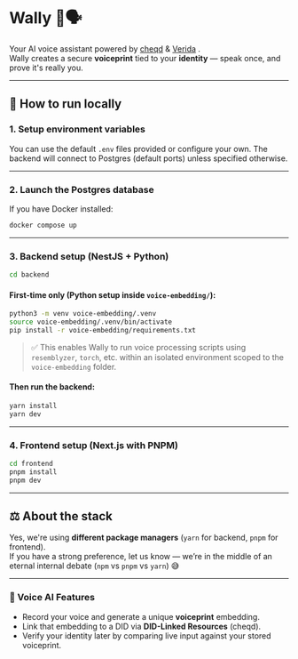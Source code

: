 # Wally 🤖🗣️

Your AI voice assistant powered by [cheqd](https://cheqd.io) & [Verida](https://verida.io) .  
Wally creates a secure **voiceprint** tied to your **identity** — speak once, and prove it's really you.

---

## 🚀 How to run locally

### 1. Setup environment variables

You can use the default `.env` files provided or configure your own. The backend will connect to Postgres (default ports) unless specified otherwise.

---

### 2. Launch the Postgres database

If you have Docker installed:

```bash
docker compose up
```

---

### 3. Backend setup (NestJS + Python)

```bash
cd backend
```

#### First-time only (Python setup inside `voice-embedding/`):

```bash
python3 -m venv voice-embedding/.venv
source voice-embedding/.venv/bin/activate
pip install -r voice-embedding/requirements.txt
```

> ✅ This enables Wally to run voice processing scripts using `resemblyzer`, `torch`, etc. within an isolated environment scoped to the `voice-embedding` folder.

#### Then run the backend:

```bash
yarn install
yarn dev
```

---

### 4. Frontend setup (Next.js with PNPM)

```bash
cd frontend
pnpm install
pnpm dev
```

---

## ⚖️ About the stack

Yes, we're using **different package managers** (`yarn` for backend, `pnpm` for frontend).  
If you have a strong preference, let us know — we’re in the middle of an eternal internal debate (`npm` vs `pnpm` vs `yarn`) 😅

---

### 🧠 Voice AI Features

- Record your voice and generate a unique **voiceprint** embedding.
- Link that embedding to a DID via **DID-Linked Resources** (cheqd).
- Verify your identity later by comparing live input against your stored voiceprint.